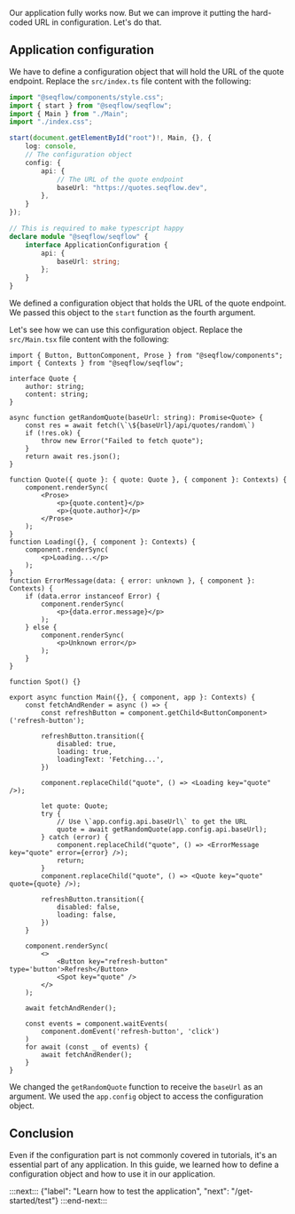 Our application fully works now. But we can improve it putting the hard-coded URL in configuration. Let's do that.

## Application configuration

We have to define a configuration object that will hold the URL of the quote endpoint. Replace the `src/index.ts` file content with the following:

```ts
import "@seqflow/components/style.css";
import { start } from "@seqflow/seqflow";
import { Main } from "./Main";
import "./index.css";

start(document.getElementById("root")!, Main, {}, {
	log: console,
	// The configuration object
	config: {
		api: {
			// The URL of the quote endpoint
			baseUrl: "https://quotes.seqflow.dev",
		},
	}
});

// This is required to make typescript happy
declare module "@seqflow/seqflow" {
	interface ApplicationConfiguration {
		api: {
			baseUrl: string;
		};
	}
}
```

We defined a configuration object that holds the URL of the quote endpoint. We passed this object to the `start` function as the fourth argument.

Let's see how we can use this configuration object. Replace the `src/Main.tsx` file content with the following:

```tsx
import { Button, ButtonComponent, Prose } from "@seqflow/components";
import { Contexts } from "@seqflow/seqflow";

interface Quote {
	author: string;
	content: string;
}

async function getRandomQuote(baseUrl: string): Promise<Quote> {
	const res = await fetch(\`\${baseUrl}/api/quotes/random\`)
	if (!res.ok) {
		throw new Error("Failed to fetch quote");
	}
	return await res.json();
}

function Quote({ quote }: { quote: Quote }, { component }: Contexts) {
	component.renderSync(
		<Prose>
			<p>{quote.content}</p>
			<p>{quote.author}</p>
		</Prose>
	);
}
function Loading({}, { component }: Contexts) {
	component.renderSync(
		<p>Loading...</p>
	);
}
function ErrorMessage(data: { error: unknown }, { component }: Contexts) {
	if (data.error instanceof Error) {
		component.renderSync(
			<p>{data.error.message}</p>
		);
	} else {
		component.renderSync(
			<p>Unknown error</p>
		);
	}
}

function Spot() {}

export async function Main({}, { component, app }: Contexts) {
	const fetchAndRender = async () => {
		const refreshButton = component.getChild<ButtonComponent>('refresh-button');

		refreshButton.transition({
			disabled: true,
			loading: true,
			loadingText: 'Fetching...',
		})

		component.replaceChild("quote", () => <Loading key="quote" />);

		let quote: Quote;
		try {
			// Use \`app.config.api.baseUrl\` to get the URL
			quote = await getRandomQuote(app.config.api.baseUrl);
		} catch (error) {
			component.replaceChild("quote", () => <ErrorMessage key="quote" error={error} />);
			return;
		}
		component.replaceChild("quote", () => <Quote key="quote" quote={quote} />);

		refreshButton.transition({
			disabled: false,
			loading: false,
		})
	}

	component.renderSync(
		<>
			<Button key="refresh-button" type='button'>Refresh</Button>
			<Spot key="quote" />
		</>
	);

	await fetchAndRender();

	const events = component.waitEvents(
		component.domEvent('refresh-button', 'click')
	)
	for await (const _ of events) {
		await fetchAndRender();
	}
}
```

We changed the `getRandomQuote` function to receive the `baseUrl` as an argument. We used the `app.config` object to access the configuration object.

## Conclusion

Even if the configuration part is not commonly covered in tutorials, it's an essential part of any application. In this guide, we learned how to define a configuration object and how to use it in our application.

:::next:::
{"label": "Learn how to test the application", "next": "/get-started/test"}
:::end-next:::
